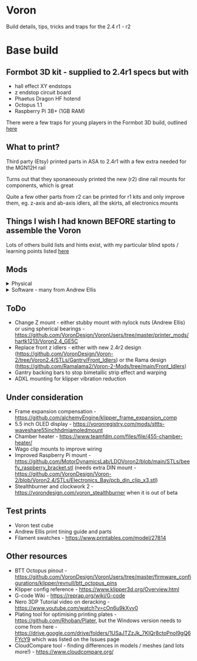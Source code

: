 # Voron
Build details, tips, tricks and traps for the 2.4 r1 - r2

# Base build
## Formbot 3D kit - supplied to 2.4r1 specs but with
- hall effect XY endstops
- z endstop circuit board
- Phaetus Dragon HF hotend
- Octopus 1.1
- Raspberry Pi 3B+ (1GB RAM)

There were a few traps for young players in the Formbot 3D build, outlined [here](https://github.com/IconoclastXYZ/Voron/blob/main/articles/formbot_build.md)

## What to print?
Third party (Etsy) printed parts in ASA to 2.4r1 with a few extra needed for the MGN12H rail

Turns out that they sponaneously printed the new (r2) dine rail mounts for components, which is great

Quite a few other parts from r2 can be printed for r1 kits and only improve them, eg. z-axis and ab-axis idlers, all the skirts, all electronics mounts

## Things I wish I had known BEFORE starting to assemble the Voron
Lots of others build lists and hints exist, with my particular blind spots / learning points listed [here](https://github.com/IconoclastXYZ/Voron/blob/main/articles/build_lessons.md)
  
## Mods
<details>
  <summary>Physical</summary>
  
  - Klicky mod instead of Omron induction sensor - https://github.com/jlas1/Klicky-Probe
  - Purge bucket and brush - https://github.com/VoronDesign/VoronUsers/tree/master/printer_mods/edwardyeeks/Decontaminator_Purge_Bucket_&_Nozzle_Scrubber but also print the individual sheetstop and it is easy to get your magnetic print plate in the right place every time
  - MGN12H single X rail with reprinted parts to suit
  - Polycarbonate twinwall (8mm) side and top panels (much better insulation than 3mm acrylic) - details [here]( https://github.com/IconoclastXYZ/Voron/blob/main/articles/insulation.md)
  - Quick removable side / top panel latches - https://github.com/richardjm/voron-parts/tree/main/voron-2.4/FilamentLatch
  - Removeable front hinges - https://github.com/VoronDesign/VoronUsers/tree/master/printer_mods/ElPoPo/RemovableDoors
  - Z chain guide mounted chamber thermistor - https://github.com/VoronDesign/VoronUsers/tree/master/printer_mods/jeoje/Z_Chain_Guide_Thermistor_Mount
  - Deck support clips - https://github.com/VoronDesign/Voron-2/blob/Voron2.4/STLs/Panel_Mounting/deck_support_4mm_x8.stl
  - Rear chamber camera mount with DFRobot USB 1080p camera - https://3dmixers.com/m/181820-voron-24-camera-mount and https://core-electronics.com.au/raspberry-pi-wide-angle-camera-module-seeed-studio.html
  - Sturdy handles - https://github.com/VoronDesign/VoronUsers/tree/master/printer_mods/jeoje/Sturdy_Handles
  - Z axis tension mod from Edward Yeeks
  - Matching skirts with power inlet and filter from Trident design - https://github.com/VoronDesign/VoronUsers/tree/master/printer_mods/edwardyeeks/Tridentified_V2.4_Power_Inlet
  - Heating bed insulation
  - Raspberry Pi cooling fan - https://core-electronics.com.au/pimoroni-fan-shim-for-raspberry-pi.html
  - LED strip lighting - held by these - https://www.thingiverse.com/thing:4933314/files
  - With cable cover for top end of Z belts - https://github.com/VoronDesign/VoronUsers/tree/master/printer_mods/samwiseg0/corner_cable_hide
  - And able cover for the bottom of the z belt - https://github.com/VoronDesign/VoronUsers/tree/master/printer_mods/Akio/cable_routing_z_belt_cover or https://www.printables.com/model/84736-z-belt-cover-a-for-voron-24
  - Better cooling head, ABBN 30 - https://github.com/VoronDesign/VoronUsers/tree/master/printer_mods/Badnoob/AB-BN 
</details>
  
<details>
  <summary>Software - many from Andrew Ellis</summary>
  
  - lcd_tweaks.cfg
  - z_calibration.cfg using Klicky probe - https://github.com/protoloft/klipper_z_calibration#command-calibrate_z
  - Github autocommit
  - Mainsail timelapse.cfg
  - Fan control for Octopus - temperature controlled
  - Fan control for exhaust fan - keeps more stable chamber temp
</details>

## ToDo
- Change Z mount - either stubby mount with nylock nuts (Andrew Ellis) or using spherical bearings - https://github.com/VoronDesign/VoronUsers/tree/master/printer_mods/hartk1213/Voron2.4_GE5C
- Replace front z idlers - either with new 2.4r2 design (https://github.com/VoronDesign/Voron-2/tree/Voron2.4/STLs/Gantry/Front_Idlers) or the Rama design (https://github.com/Ramalama2/Voron-2-Mods/tree/main/Front_Idlers)
- Gantry backing bars to stop bimetallic strip effect and warping
- ADXL mounting for klipper vibration reduction
  
## Under consideration
- Frame expansion compensation - https://github.com/alchemyEngine/klipper_frame_expansion_comp
- 5.5 inch OLED display - https://voronregistry.com/mods/sttts-waveshare55inchhdmiamoledmount
- Chamber heater - https://www.teamfdm.com/files/file/455-chamber-heater/
- Wago clip mounts to improve wiring
- Improved Raspberry Pi mount - https://github.com/MotorDynamicsLab/LDOVoron2/blob/main/STLs/beefy_raspberry_bracket.stl (needs extra DIN mount - https://github.com/VoronDesign/Voron-2/blob/Voron2.4/STLs/Electronics_Bay/pcb_din_clip_x3.stl)
- Stealthburner and clockwork 2 - https://vorondesign.com/voron_stealthburner when it is out of beta
  
## Test prints
- Voron test cube
- Andrew Ellis print tining guide and parts
- Filament swatches - https://www.printables.com/model/27814

## Other resources
- BTT Octopus pinout - https://github.com/VoronDesign/VoronUsers/tree/master/firmware_configurations/klipper/revnull/btt_octopus_pins
- Klipper config reference - https://www.klipper3d.org/Overview.html
- G-code Wiki - https://reprap.org/wiki/G-code
- Nero 3DP Tutorial video on deracking - https://www.youtube.com/watch?v=cOn6u9kXvy0
- Plating tool for optimising printing plates - https://github.com/Rhoban/Plater, but the Windows version needs to come from here - https://drive.google.com/drive/folders/1USaJTZzJk_7KIQr8ctoPnoI9gQ6FYcY9 which was listed on the Issues page
- CloudCompare tool - finding differences in models / meshes (and lots more!) - https://www.cloudcompare.org/


  
  
  
  
  
